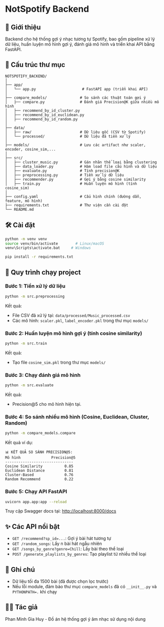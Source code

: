
# NotSpotify Backend

## 🚀 Giới thiệu
Backend cho hệ thống gợi ý nhạc tương tự Spotify, bao gồm pipeline xử lý dữ liệu, huấn luyện mô hình gợi ý, đánh giá mô hình và triển khai API bằng FastAPI.

## 🧱 Cấu trúc thư mục

```
NOTSPOTIFY_BACKEND/
│
├── app/
│   └── app.py                     # FastAPI app (triển khai API)
│
├── compare_models/               # So sánh các thuật toán gợi ý
│   ├── compare.py                # Đánh giá Precision@K giữa nhiều mô hình
│   ├── recommend_by_id_cluster.py
│   ├── recommend_by_id_euclidean.py
│   ├── recommend_by_id_random.py
│
├── data/
│   ├── raw/                      # Dữ liệu gốc (CSV từ Spotify)
│   └── processed/                # Dữ liệu đã tiền xử lý
│
├── models/                       # Lưu các artifact như scaler, encoder, cosine_sim,...
│
├── src/
│   ├── cluster_music.py          # Gán nhãn thể loại bằng clustering
│   ├── data_loader.py            # Hàm load file cấu hình và dữ liệu
│   ├── evaluate.py               # Tính precision@K
│   ├── preprocessing.py          # Tiền xử lý dữ liệu
│   ├── recommender.py            # Gợi ý bằng cosine similarity
│   ├── train.py                  # Huấn luyện mô hình (tính cosine_sim)
│
├── config.yaml                   # Cấu hình chính (đường dẫn, feature, mô hình)
├── requirements.txt              # Thư viện cần cài đặt
└── README.md
```

## 🛠️ Cài đặt

```bash
python -m venv venv
source venv/bin/activate        # Linux/macOS
venv\Scripts\activate.bat     # Windows

pip install -r requirements.txt
```

## 🔁 Quy trình chạy project

### Bước 1: Tiền xử lý dữ liệu

```bash
python -m src.preprocessing
```

Kết quả:
- File CSV đã xử lý tại: `data/processed/Music_processed.csv`
- Các mô hình: `scaler.pkl`, `label_encoder.pkl` trong thư mục `models/`

### Bước 2: Huấn luyện mô hình gợi ý (tính cosine similarity)

```bash
python -m src.train
```

Kết quả:
- Tạo file `cosine_sim.pkl` trong thư mục `models/`

### Bước 3: Chạy đánh giá mô hình

```bash
python -m src.evaluate
```

Kết quả:
- Precision@5 cho mô hình hiện tại.

### Bước 4: So sánh nhiều mô hình (Cosine, Euclidean, Cluster, Random)

```bash
python -m compare_models.compare
```

Kết quả ví dụ:

```
📊 KẾT QUẢ SO SÁNH PRECISION@5:
Mô hình              Precision@5
-------------------------------
Cosine Similarity          0.85
Euclidean Distance         0.81
Cluster-Based              0.76
Random Recommend           0.22
```

### Bước 5: Chạy API FastAPI

```bash
uvicorn app.app:app --reload
```

Truy cập Swagger docs tại: [http://localhost:8000/docs](http://localhost:8000/docs)

## ✨ Các API nổi bật

- `GET /recommend?sp_id=...`: Gợi ý bài hát tương tự
- `GET /random_songs`: Lấy n bài hát ngẫu nhiên
- `GET /songs_by_genre?genre=Chill`: Lấy bài theo thể loại
- `POST /generate_playlists_by_genres`: Tạo playlist từ nhiều thể loại

## 📌 Ghi chú

- Dữ liệu tối đa 1500 bài (đã được chọn lọc trước)
- Nếu lỗi module, đảm bảo thư mục `compare_models` đã có `__init__.py` và `PYTHONPATH=.` khi chạy

## 👨‍💻 Tác giả
Phan Minh Gia Huy - Đồ án hệ thống gợi ý âm nhạc sử dụng nội dung
